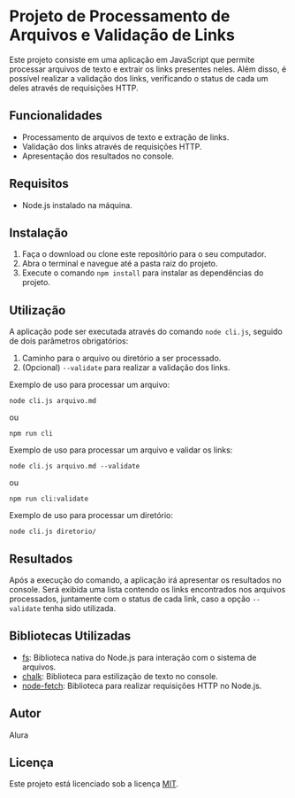 # Projeto de Processamento de Arquivos e Validação de Links

Este projeto consiste em uma aplicação em JavaScript que permite processar arquivos de texto e extrair os links presentes neles. Além disso, é possível realizar a validação dos links, verificando o status de cada um deles através de requisições HTTP.

## Funcionalidades

- Processamento de arquivos de texto e extração de links.
- Validação dos links através de requisições HTTP.
- Apresentação dos resultados no console.

## Requisitos

- Node.js instalado na máquina.

## Instalação

1. Faça o download ou clone este repositório para o seu computador.
2. Abra o terminal e navegue até a pasta raiz do projeto.
3. Execute o comando `npm install` para instalar as dependências do projeto.

## Utilização

A aplicação pode ser executada através do comando `node cli.js`, seguido de dois parâmetros obrigatórios:

1. Caminho para o arquivo ou diretório a ser processado.
2. (Opcional) `--validate` para realizar a validação dos links.

Exemplo de uso para processar um arquivo:

```
node cli.js arquivo.md
```

ou

```
npm run cli
```

Exemplo de uso para processar um arquivo e validar os links:

```
node cli.js arquivo.md --validate
```

ou

```
npm run cli:validate
```

Exemplo de uso para processar um diretório:

```
node cli.js diretorio/
```

## Resultados

Após a execução do comando, a aplicação irá apresentar os resultados no console. Será exibida uma lista contendo os links encontrados nos arquivos processados, juntamente com o status de cada link, caso a opção `--validate` tenha sido utilizada.

## Bibliotecas Utilizadas

- [fs](https://nodejs.org/api/fs.html): Biblioteca nativa do Node.js para interação com o sistema de arquivos.
- [chalk](https://www.npmjs.com/package/chalk): Biblioteca para estilização de texto no console.
- [node-fetch](https://www.npmjs.com/package/node-fetch): Biblioteca para realizar requisições HTTP no Node.js.

## Autor

Alura

## Licença

Este projeto está licenciado sob a licença [MIT](https://opensource.org/licenses/MIT).
